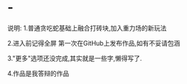 # -
说明:
1.普通贪吃蛇基础上融合打砖块,加入重力场的新玩法

2.进入前记得全屏
第一次在GitHub上发布作品,如有不妥请包涵

3."更多"选项还没完成,其实就是一些字,懒得写了.

4.作品是我答辩的作品
